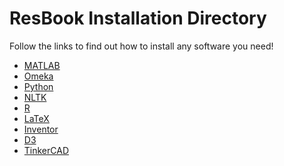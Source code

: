 ResBook Installation Directory
====

Follow the links to find out how to install any software you need!

* [MATLAB](./matlab)
* [Omeka](./omeka)
* [Python](./python)
* [NLTK](./nltk)
* [R](./r)
* [LaTeX](./latex)
* [Inventor](./inventor)
* [D3](./d3)
* [TinkerCAD](./tinkercad)
